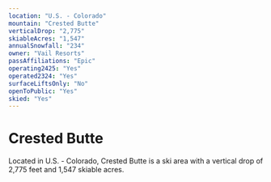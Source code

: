 ```yaml
---
location: "U.S. - Colorado"
mountain: "Crested Butte"
verticalDrop: "2,775"
skiableAcres: "1,547"
annualSnowfall: "234"
owner: "Vail Resorts"
passAffiliations: "Epic"
operating2425: "Yes"
operated2324: "Yes"
surfaceLiftsOnly: "No"
openToPublic: "Yes"
skied: "Yes"
---
```


# Crested Butte

Located in U.S. - Colorado, Crested Butte is a ski area with a vertical drop of 2,775 feet and 1,547 skiable acres.